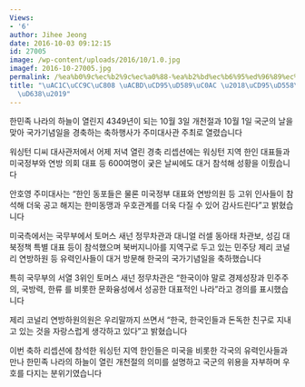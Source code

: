 ```yaml
---
Views:
- '6'
author: Jihee Jeong
date: 2016-10-03 09:12:15
id: 27005
image: /wp-content/uploads/2016/10/1.0.jpg
imagef: 2016-10-27005.jpg
permalink: /%ea%b0%9c%ec%b2%9c%ec%a0%88-%ea%b2%bd%ec%b6%95%ed%96%89%ec%82%ac-%ec%b6%95%ed%95%98%ec%99%80-%ec%9a%b0%ed%98%b8/
title: "\uAC1C\uCC9C\uC808 \uACBD\uCD95\uD589\uC0AC \u2018\uCD95\uD558\uC640 \uC6B0\
  \uD638\u2019"
---
```


한민족 나라의 하늘이 열린지 4349년이 되는 10월 3일 개천절과 10월 1일 국군의 날을 맞아 국가기념일을 경축하는 축하행사가 주미대사관 주최로 열렸습니다

워싱턴 디씨 대사관저에서 어제 저녁 열린 경축 리셉션에는 워싱턴 지역 한인 대표들과 미국정부와 연방 의회 대표 등 600여명이 궂은 날씨에도 대거 참석해 성황을 이뤘습니다 

안호영 주미대사는 “한인 동포들은 물론 미국정부 대표와 연방의원 등 고위 인사들이 참석해 더욱 공고 해지는 한미동맹과 우호관계를 더욱 다질 수 있어 감사드린다”고 밝혔습니다

미국측에서는 국무부에서 토머스 새넌 정무차관과 대니얼 러셀 동아태 차관보, 성김 대북정책 특별 대표 등이 참석했으며 북버지니아를 지역구로 두고 있는 민주당 제리 코널리 연방하원 등 유력인사들이 대거 방문해 한국의 국가기념일을 축하했습니다

특히 국무부의 서열 3위인 토머스 새넌 정무차관은 “한국이야 말로 경제성장과 민주주의, 국방력, 한류 를 비롯한 문화융성에서 성공한 대표적인 나라”라고 경의를 표시했습니다

제리 코널리 연방하원의원은 우리말까지 쓰면서 “한국, 한국인들과 돈독한 친구로 지내고 있는 것을 자랑스럽게 생각하고 있다”고 밝혔습니다

이번 축하 리셉션에 참석한 워싱턴 지역 한인들은 미국을 비롯한 각국의 유력인사들과 만나 한민족 나라의 하늘이 열린 개천절의 의미를 설명하고 국군의 위용을 자부하며 우호를 다지는 분위기였습니다